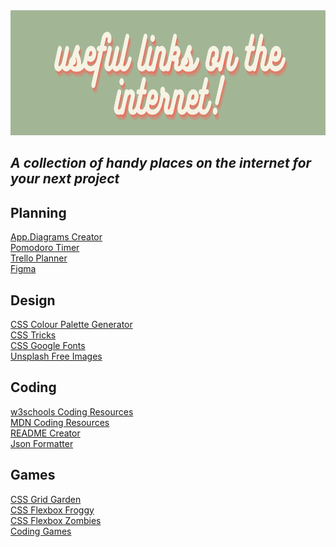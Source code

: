 <div>
<img src="images/banner.png" title="Banner-image" **alt="Banner-image" width="1200" height="200"/>
</div>

<h2><em> A collection of handy places on the internet for your next project </em></h2>

 <div className="useful-links-div">
            <h2> Planning </h2> 
            <a href="https://app.diagrams.net/" target="_blank">App.Diagrams Creator</a>
            <br/>
            <a href="https://pomofocus.io/" target="_blank">Pomodoro Timer</a>
            <br/>
            <a href="https://trello.com/" target="_blank">Trello Planner</a>
            <br/>
            <a href="https://www.figma.com/" target="_blank">Figma</a>
            <h2> Design </h2> 
            <a href="https://coolors.co/" target="_blank">CSS Colour Palette Generator</a>
            <br/>
            <a href="https://css-tricks.com/" target="_blank">CSS Tricks</a>
            <br/>
            <a href="https://fonts.google.com/" target="_blank">CSS Google Fonts</a>
            <br/>
            <a href="https://unsplash.com/" target="_blank">Unsplash Free Images</a>
            <h2> Coding </h2> 
            <a href="https://www.w3schools.com" target="_blank">w3schools Coding Resources</a>
            <br/>
            <a href="https://developer.mozilla.org/en-US/" target="_blank">MDN Coding Resources</a>
            <br/>
            <a href="https://readme.so/" target="_blank">README Creator</a>
            <br/>
            <a href="https://jsonformatter.org/" target="_blank">Json Formatter</a>
            <h2> Games </h2>
            <a href="https://cssgridgarden.com/" target="_blank">CSS Grid Garden</a>
            <br/>
            <a href="https://flexboxfroggy.com/" target="_blank">CSS Flexbox Froggy</a>
            <br/>
            <a href="https://mastery.games/flexboxzombies/" target="_blank">CSS Flexbox Zombies</a>
            <br/>
            <a href="https://www.codingame.com/"target="_blank">Coding Games</a>
            </div>
            </div>
